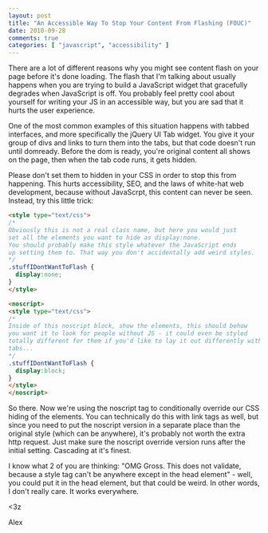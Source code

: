 ```yaml
---
layout: post
title: "An Accessible Way To Stop Your Content From Flashing (FOUC)"
date: 2010-09-28
comments: true
categories: [ "javascript", "accessibility" ]
---
```


<p>There are a lot of different reasons why you might see content flash on your page before it's done loading. The flash that I'm talking about usually happens when you are trying to build a JavaScript widget that gracefully degrades when JavaScript is off. You probably feel pretty cool about yourself for writing your JS in an accessible way, but you are sad that it hurts the user experience.</p>

<p>One of the most common examples of this situation happens with tabbed interfaces, and more specifically the jQuery UI Tab widget. You give it your group of divs and links to turn them into the tabs, but that code doesn't run until domready. Before the dom is ready, you're original content all shows on the page, then when the tab code runs, it gets hidden.</p>

<p>Please don't set them to hidden in your CSS in order to stop this from happening. This hurts accessibility, SEO, and the laws of white-hat web development, because without JavaScrpt, this content can never be seen. Instead, try this little trick:</p>

``` html
<style type="text/css">
/*
Obviously this is not a real class name, but here you would just
set all the elements you want to hide as display:none.
You should probably make this style whatever the JavaScript ends
up setting them to. That way you don't accidentally add weird styles.
*/
.stuffIDontWantToFlash {
  display:none;
}
</style>

<noscript>
<style type="text/css">
/*
Inside of this noscript block, show the elements, this should behow
you want it to look for people without JS - it could even be styled
totally different for them if you'd like to lay it out differently without
tabs...
*/
.stuffIDontWantToFlash {
  display:block;
}
</style>
</noscript>
```

<p>So there. Now we're using the noscript tag to conditionally override our CSS hiding of the elements. You can technically do this with link tags as well, but since you need to put the noscript version in a separate place than the original style (which can be anywhere), it's probably not worth the extra http request. Just make sure the noscript override version runs after the initial setting. Cascading at it's finest.</p>

<p>I know what 2 of you are thinking: "OMG Gross. This does not validate, because a style tag can't be anywhere except in the head element" - well, you could put it in the head element, but that could be weird. In other words, I don't really care. It works everywhere.</p>

<p>
&lt;3z
</p>

<p>
Alex
</p>
